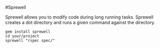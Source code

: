 #Sprewell

Sprewell allows you to modify code during long running tasks. Sprewell creates a dot directory and runs a given command against the directory. 

```
gem install sprewell
cd your/project
sprewell "rspec spec/"
```


